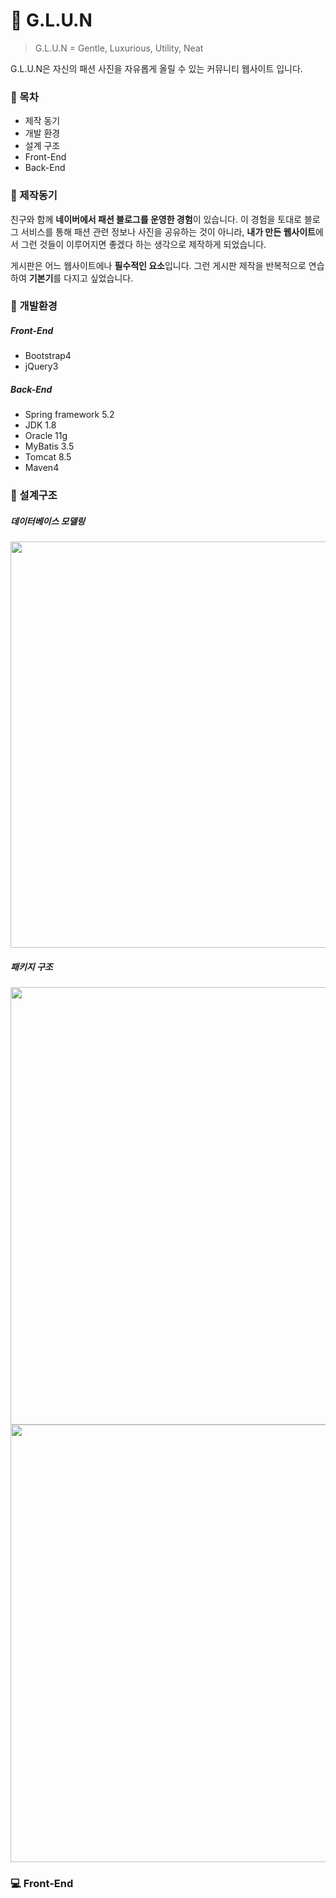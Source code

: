 # :necktie: G.L.U.N

> G.L.U.N = Gentle, Luxurious, Utility, Neat

G.L.U.N은 자신의 패션 사진을 자유롭게 올릴 수 있는 커뮤니티 웹사이트 입니다.


### :page_facing_up: 목차

* 제작 동기
* 개발 환경
* 설계 구조
* Front-End
* Back-End


### :speech_balloon: 제작동기

친구와 함께 **네이버에서 패션 블로그를 운영한 경험**이 있습니다. 이 경험을 토대로 블로그 서비스를 통해 패션 관련 정보나 사진을 공유하는 것이 아니라, **내가 만든 웹사이트**에서 그런 것들이 이루어지면 좋겠다 하는 생각으로 제작하게 되었습니다.

게시판은 어느 웹사이트에나 **필수적인 요소**입니다. 그런 게시판 제작을 반복적으로 연습하여 **기본기**를 다지고 싶었습니다.


### :wrench: 개발환경

##### Front-End
 * Bootstrap4
 * jQuery3

##### Back-End
 * Spring framework 5.2
 * JDK 1.8
 * Oracle 11g
 * MyBatis 3.5
 * Tomcat 8.5
 * Maven4
 
### :page_with_curl: 설계구조

##### 데이터베이스 모델링
<img src="https://user-images.githubusercontent.com/56856085/82244954-0ca01180-997d-11ea-8c1a-fd9a96930e03.jpg" width="650">

##### 패키지 구조
<div>
 <img height="700" src="https://user-images.githubusercontent.com/56856085/82245099-4cff8f80-997d-11ea-8621-a9c749f93586.jpg")>
 <img height="700" src="https://user-images.githubusercontent.com/56856085/82245447-eb8bf080-997d-11ea-8f6d-0faa6821dfab.jpg")>
</div>

### :computer: Front-End
